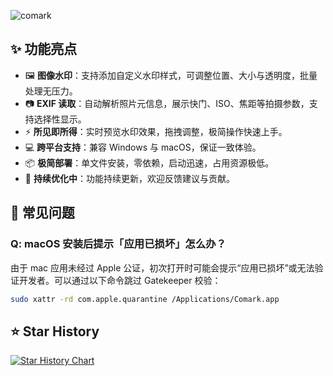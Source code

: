 ![comark](https://socialify.git.ci/comarkapp/comark/image?custom_description=Comark+%E6%98%AF%E4%B8%80%E4%B8%AA%E5%9B%BE%E7%89%87%E5%8A%A0%E7%9B%B8%E6%A1%86%E6%B0%B4%E5%8D%B0%E5%B7%A5%E5%85%B7%EF%BC%8C%E6%94%AF%E6%8C%81%E8%AF%BB%E5%8F%96+EXIF+%E4%BF%A1%E6%81%AF%EF%BC%8C%E5%BF%AB%E9%80%9F%E4%B8%BA%E7%85%A7%E7%89%87%E6%B7%BB%E5%8A%A0%E5%BF%AB%E9%97%A8%E3%80%81ISO+%E7%AD%89%E7%9B%B8%E6%9C%BA%E5%8F%82%E6%95%B0%E3%80%82&description=1&font=KoHo&forks=1&issues=1&logo=https%3A%2F%2Fgithub.com%2Fcomarkapp%2Fcomark%2Fblob%2Fdev%2Fbuild%2Ficon.png%3Fraw%3Dtrue&name=1&owner=1&pattern=Floating+Cogs&pulls=1&stargazers=1&theme=Auto)

## ✨ 功能亮点

- 🖼️ **图像水印**：支持添加自定义水印样式，可调整位置、大小与透明度，批量处理无压力。
- 📷 **EXIF 读取**：自动解析照片元信息，展示快门、ISO、焦距等拍摄参数，支持选择性显示。
- ⚡ **所见即所得**：实时预览水印效果，拖拽调整，极简操作快速上手。
- 💻 **跨平台支持**：兼容 Windows 与 macOS，保证一致体验。
- 📦 **极简部署**：单文件安装，零依赖，启动迅速，占用资源极低。
- 🔄 **持续优化中**：功能持续更新，欢迎反馈建议与贡献。

## 💬 常见问题

### Q: macOS 安装后提示「应用已损坏」怎么办？

由于 mac 应用未经过 Apple 公证，初次打开时可能会提示“应用已损坏”或无法验证开发者。可以通过以下命令跳过 Gatekeeper 校验：

```bash
sudo xattr -rd com.apple.quarantine /Applications/Comark.app
```

## ⭐ Star History

<a href="https://www.star-history.com/#comarkapp/comark&Date">
 <picture>
   <source media="(prefers-color-scheme: dark)" srcset="https://api.star-history.com/svg?repos=comarkapp/comark&type=Date&theme=dark" />
   <source media="(prefers-color-scheme: light)" srcset="https://api.star-history.com/svg?repos=comarkapp/comark&type=Date" />
   <img alt="Star History Chart" src="https://api.star-history.com/svg?repos=comarkapp/comark&type=Date" />
 </picture>
</a>
